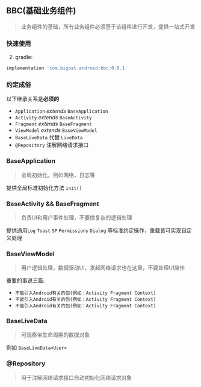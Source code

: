 ## BBC(基础业务组件)
> 业务组件的基础，所有业务组件必须基于该组件进行开发，提供一站式开发

### 快速使用
2. gradle:
```groovy
implementation 'com.bigoat.android:bbc:0.0.1'
```

### 约定成俗
以下继承关系是**必须的**
- `Application` *extends* `BaseApplication`
- `Activity` *extends* `BaseActivity`
- `Fragment` *extends* `BaseFragment`
- `ViewModel` *extends* `BaseViewModel`
- `BaseLiveData` 代替 `LiveData` 
- `@Repository` 注解网络请求接口


### BaseApplication
> 全局初始化，例如网络，日志等

提供全局标准初始化方法 `init()`

### BaseActivity && BaseFragment
> 负责UI和用户事件处理，不要做复杂的逻辑处理

提供通用`Log` `Toast` `SP` `Permissions` `Dialog` 等标准约定操作，重载皆可实现自定义处理

### BaseViewModel
> 用户逻辑处理，数据驱动UI，发起网络请求也在这里，不要处理UI操作

重要的事说三篇:
- `不能引入Android有关的包(例如：Activity Fragment Context)`
- `不能引入Android有关的包(例如：Activity Fragment Context)`
- `不能引入Android有关的包(例如：Activity Fragment Context)`

### BaseLiveData
> 可观察带生命周期的数据对象

例如 `BaseLiveData<User>`

### @Repository
> 用于注解网络请求接口自动初始化网络请求对象
